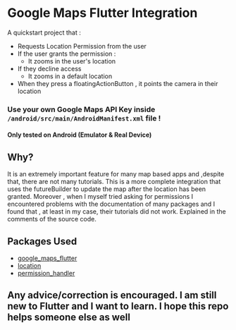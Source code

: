 # Google Maps Flutter Integration

A quickstart project that : 
- Requests Location Permission from the user
- If the user grants the permission :
  - It zooms in the user's location
- If they decline access 
  - It zooms in a default location
- When they press a floatingActionButton , it points the camera in their location   
### Use your own Google Maps API Key inside `/android/src/main/AndroidManifest.xml` file !
#### Only tested on Android (Emulator & Real Device)

## Why?
It is an extremely important feature for many map based apps and ,despite that, there are not many tutorials. This is a more complete integration that uses the futureBuilder to update the map after the location has been granted.
Moreover , when I myself tried asking for permissions I encountered problems with the documentation of many packages and I found that , at least in my case, their tutorials did not work. Explained in the comments of the source code.

## Packages Used
- [google_maps_flutter](https://pub.dev/packages/google_maps_flutter)
- [location](https://pub.dev/packages/location)
- [permission_handler](https://pub.dev/packages/permission_handler)

## Any advice/correction is encouraged. I am still new to Flutter and I want to learn. I hope this repo helps someone else as well

